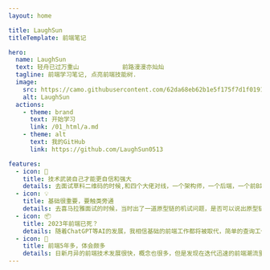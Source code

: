 ```yaml
---
layout: home

title: LaughSun
titleTemplate: 前端笔记

hero:
  name: LaughSun
  text: 轻舟已过万重山            前路漫漫亦灿灿
  tagline: 前端学习笔记, 点亮前端技能树.
  image:
    src: https://camo.githubusercontent.com/62da68eb62b1e5f175f7d1f0191dd89a653d7908feb22d37d4a0ab07365d6791/68747470733a2f2f6d656469612e67697068792e636f6d2f6d656469612f4d3967624264396e6244724f5475314d71782f67697068792e676966
    alt: LaughSun
  actions:
    - theme: brand
      text: 开始学习
      link: /01_html/a.md
    - theme: alt
      text: 我的GitHub
      link: https://github.com/LaughSun0513

features:
  - icon: 🔑
    title: 技术武装自己才能更自信和强大
    details: 去面试草料二维码的时候,和四个大佬对线，一个架构师，一个后端，一个前B站前端，一个前阿里前端，在他们问我场景题和要求我改进他们产品的时候，我沉浸在技术细节里，让对方觉得我没有解决技术问题的能力，后面的结果可想而知，希望大家也能做到让自己的技术更加的强硬，这是我们技术人的底气，也要搞清楚别人需要的是你的什么能力，比如出技术方案的能力和主动掌控全局的能力，当然这是需要工作经验加持的.
  - icon: 💡
    title: 基础很重要，要触类旁通
    details: 去喜马拉雅面试的时候，当时出了一道原型链的机试问题，是否可以说出原型链以及继承的相关问题，八股文虽多，但是恰恰这些八股文构成了我们的知识体系，要从这些八股文里面找到规律，去了解技术深层的原理，自己去实现一遍，掌握精髓，了解这些技术出现的原因，要解决的问题，适用的场景，然后去学习最基础的开发流程，API的使用和进阶的用法，渐进式提高.
  - icon: 📦
    title: 2023年前端已死？
    details: 随着ChatGPT等AI的发展，我相信基础的前端工作都将被取代，简单的查询工作可以交给这些工具来做，学会做一个Prompt工程师，提高效率对我们来说是好事，这很重要，但是为了自己不被淘汰，我们要在时代的潮流和风口里面提高自己的创造力，这是无法被取代的，软实力是我们的核心竞争力.
  - icon: 🚀
    title: 前端5年多，体会颇多
    details: 日新月异的前端技术发展很快，概念也很多，但是发现在迭代迅速的前端潮流里，我们不能随波逐流，要去学习那些不变的知识，这些知识的含金量很高，复利很高，不要浪费自己的时间和精力去学习没用的知识，扎实基础很重要，这也是我们安身立命的根本，掌握基础的前端技能，正常的开发流程，比如小程序的开发流程，Flutter的开发流程，RN/Vue/React的开发流程，都是最基本的，然后利用我们的技术结合业务去找到合适的技术选型和技术方案，达到业务收益，不要唯技术论，技术最终还是为业务服务.
---
```

